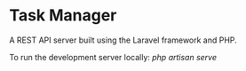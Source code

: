 # Task Manager
A REST API server built using the Laravel framework and PHP.

To run the development server locally: _php artisan serve_


